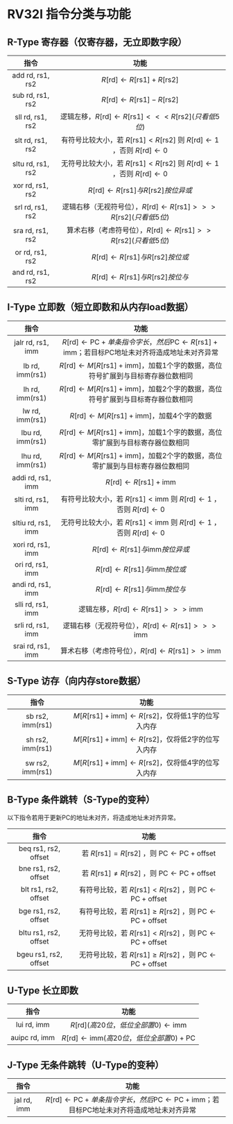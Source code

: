 # RV32I 指令分类与功能

## R-Type 寄存器（仅寄存器，无立即数字段）

指令 | 功能
:-: | :-:
add rd, rs1, rs2    |   $R\mathrm{[rd]} \gets R\mathrm{[rs1]} + R\mathrm{[rs2]}$
sub rd, rs1, rs2    |   $R\mathrm{[rd]} \gets R\mathrm{[rs1]} - R\mathrm{[rs2]}$
sll rd, rs1, rs2    |   逻辑左移，$R\mathrm{[rd]} \gets R\mathrm{[rs1]} <<< R\mathrm{[rs2]}(只看低5位)$
slt rd, rs1, rs2    |   有符号比较大小，若 $R\mathrm{[rs1]} < R\mathrm{[rs2]}$ 则 $R\mathrm{[rd]} \gets 1$ ，否则 $R\mathrm{[rd]} \gets 0$
sltu rd, rs1, rs2   |   无符号比较大小，若 $R\mathrm{[rs1]} < R\mathrm{[rs2]}$ 则 $R\mathrm{[rd]} \gets 1$ ，否则 $R\mathrm{[rd]} \gets 0$
xor rd, rs1, rs2    |   $R\mathrm{[rd]} \gets R\mathrm{[rs1]} 与 R\mathrm{[rs2]} 按位异或$
srl rd, rs1, rs2    |   逻辑右移（无视符号位），$R\mathrm{[rd]} \gets R\mathrm{[rs1]} >>> R\mathrm{[rs2]}(只看低5位)$
sra rd, rs1, rs2    |   算术右移（考虑符号位），$R\mathrm{[rd]} \gets R\mathrm{[rs1]} >> R\mathrm{[rs2]}(只看低5位)$
or rd, rs1, rs2     |   $R\mathrm{[rd]} \gets R\mathrm{[rs1]} 与 R\mathrm{[rs2]} 按位或$
and rd, rs1, rs2    |   $R\mathrm{[rd]} \gets R\mathrm{[rs1]} 与 R\mathrm{[rs2]} 按位与$

## I-Type 立即数（短立即数和从内存load数据）

指令 | 功能
:-: | :-:
jalr rd, rs1, imm   |   $R\mathrm{[rd]} \gets \mathrm{PC} + 单条指令字长，然后\mathrm{PC} \gets R\mathrm{[rs1]} + \mathrm{imm}$；若目标PC地址未对齐将造成地址未对齐异常
lb rd, imm(rs1)     |   $R\mathrm{[rd]} \gets M[R\mathrm{[rs1]} + \mathrm{imm}]$，加载1个字的数据，高位符号扩展到与目标寄存器位数相同
lh rd, imm(rs1)     |   $R\mathrm{[rd]} \gets M[R\mathrm{[rs1]} + \mathrm{imm}]$，加载2个字的数据，高位符号扩展到与目标寄存器位数相同
lw rd, imm(rs1)     |   $R\mathrm{[rd]} \gets M[R\mathrm{[rs1]} + \mathrm{imm}]$，加载4个字的数据
lbu rd, imm(rs1)    |   $R\mathrm{[rd]} \gets M[R\mathrm{[rs1]} + \mathrm{imm}]$，加载1个字的数据，高位零扩展到与目标寄存器位数相同
lhu rd, imm(rs1)    |   $R\mathrm{[rd]} \gets M[R\mathrm{[rs1]} + \mathrm{imm}]$，加载2个字的数据，高位零扩展到与目标寄存器位数相同
addi rd, rs1, imm   |   $R\mathrm{[rd]} \gets R\mathrm{[rs1]} + \mathrm{imm}$
slti rd, rs1, imm   |   有符号比较大小，若 $R\mathrm{[rs1]} < \mathrm{imm}$ 则 $R\mathrm{[rd]} \gets 1$ ，否则 $R\mathrm{[rd]} \gets 0$
sltiu rd, rs1, imm  |   无符号比较大小，若 $R\mathrm{[rs1]} < \mathrm{imm}$ 则 $R\mathrm{[rd]} \gets 1$ ，否则 $R\mathrm{[rd]} \gets 0$
xori rd, rs1, imm   |   $R\mathrm{[rd]} \gets R\mathrm{[rs1]} 与 \mathrm{imm} 按位异或$
ori rd, rs1, imm    |   $R\mathrm{[rd]} \gets R\mathrm{[rs1]} 与 \mathrm{imm} 按位或$
andi rd, rs1, imm   |   $R\mathrm{[rd]} \gets R\mathrm{[rs1]} 与 \mathrm{imm} 按位与$
slli rd, rs1, imm   |   逻辑左移，$R\mathrm{[rd]} \gets R\mathrm{[rs1]} >>> \mathrm{imm}$
srli rd, rs1, imm   |   逻辑右移（无视符号位），$R\mathrm{[rd]} \gets R\mathrm{[rs1]} >>> \mathrm{imm}$
srai rd, rs1, imm   |   算术右移（考虑符号位），$R\mathrm{[rd]} \gets R\mathrm{[rs1]} >> \mathrm{imm}$

## S-Type 访存（向内存store数据）

指令 | 功能
:-: | :-:
sb rs2, imm(rs1)    |   $M[R\mathrm{[rs1]} + \mathrm{imm}] \gets R\mathrm{[rs2]}$，仅将低1字的位写入内存
sh rs2, imm(rs1)    |   $M[R\mathrm{[rs1]} + \mathrm{imm}] \gets R\mathrm{[rs2]}$，仅将低2字的位写入内存
sw rs2, imm(rs1)    |   $M[R\mathrm{[rs1]} + \mathrm{imm}] \gets R\mathrm{[rs2]}$，仅将低4字的位写入内存

## B-Type 条件跳转（S-Type的变种）

以下指令若用于更新PC的地址未对齐，将造成地址未对齐异常。

指令 | 功能
:-: | :-:
beq rs1, rs2, offset    |   若 $R\mathrm{[rs1]} = R\mathrm{[rs2]}$ ，则 $\mathrm{PC} \gets \mathrm{PC} + \mathrm{offset}$
bne rs1, rs2, offset    |   若 $R\mathrm{[rs1]} \ne R\mathrm{[rs2]}$ ，则 $\mathrm{PC} \gets \mathrm{PC} + \mathrm{offset}$
blt rs1, rs2, offset    |   有符号比较，若 $R\mathrm{[rs1]} \lt R\mathrm{[rs2]}$ ，则 $\mathrm{PC} \gets \mathrm{PC} + \mathrm{offset}$
bge rs1, rs2, offset    |   有符号比较，若 $R\mathrm{[rs1]} \ge R\mathrm{[rs2]}$ ，则 $\mathrm{PC} \gets \mathrm{PC} + \mathrm{offset}$
bltu rs1, rs2, offset   |   无符号比较，若 $R\mathrm{[rs1]} \lt R\mathrm{[rs2]}$ ，则 $\mathrm{PC} \gets \mathrm{PC} + \mathrm{offset}$
bgeu rs1, rs2, offset   |   无符号比较，若 $R\mathrm{[rs1]} \ge R\mathrm{[rs2]}$ ，则 $\mathrm{PC} \gets \mathrm{PC} + \mathrm{offset}$

## U-Type 长立即数

指令 | 功能
:-: | :-:
lui rd, imm     |   $R\mathrm{[rd]}(高20位，低位全部置0) \gets \mathrm{imm}$
auipc rd, imm   |   $R\mathrm{[rd]} \gets \mathrm{imm}(高20位，低位全部置0) + \mathrm{PC}$

## J-Type 无条件跳转（U-Type的变种）

指令 | 功能
:-: | :-:
jal rd, imm     |   $R\mathrm{[rd]} \gets \mathrm{PC} + 单条指令字长，然后\mathrm{PC} \gets \mathrm{PC} + \mathrm{imm}$；若目标PC地址未对齐将造成地址未对齐异常

